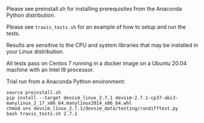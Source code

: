 Please see preinstall.sh for installing prerequisites from the Anaconda Python distribution.

Please see ``travis_tests.sh`` for an example of how to setup and run the tests.

Results are sensitive to the CPU and system libraries that may be installed in your Linux distribution.

All tests pass on Centos 7 running in a docker image on a Ubuntu 20.04 machine with an Intel I9 processor.

Trial run from a Anaconda Python environment:
```
source preinstall.sh
pip install --target devsim_linux_2.7.1 devsim-2.7.1-cp37-abi3-manylinux_2_17_x86_64.manylinux2014_x86_64.whl
chmod u+x devsim_linux_2.7.1/devsim_data/testing/rundifftest.py
bash travis_tests.sh 2.7.1
```

